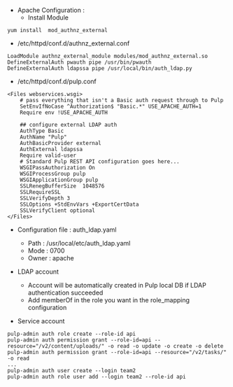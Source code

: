 * Apache Configuration :
  * Install Module
```
yum install  mod_authnz_external
```

  * /etc/httpd/conf.d/authnz_external.conf
```
LoadModule authnz_external_module modules/mod_authnz_external.so
DefineExternalAuth pwauth pipe /usr/bin/pwauth
DefineExternalAuth ldapssa pipe /usr/local/bin/auth_ldap.py
```

  * /etc/httpd/conf.d/pulp.conf
```
<Files webservices.wsgi>
    # pass everything that isn't a Basic auth request through to Pulp
    SetEnvIfNoCase ^Authorization$ "Basic.*" USE_APACHE_AUTH=1
    Require env !USE_APACHE_AUTH

    ## configure external LDAP auth
    AuthType Basic
    AuthName "Pulp"
    AuthBasicProvider external
    AuthExternal ldapssa
    Require valid-user
    # Standard Pulp REST API configuration goes here...
    WSGIPassAuthorization On
    WSGIProcessGroup pulp
    WSGIApplicationGroup pulp
    SSLRenegBufferSize  1048576
    SSLRequireSSL
    SSLVerifyDepth 3
    SSLOptions +StdEnvVars +ExportCertData
    SSLVerifyClient optional
</Files>
``` 

* Configuration file : auth_ldap.yaml
  * Path : /usr/local/etc/auth_ldap.yaml
  * Mode : 0700
  * Owner : apache

* LDAP account
  * Account will be automatically created in Pulp local DB if LDAP authentication succeeded
  * Add memberOf in the role you want in the role_mapping configuration

* Service account
```
pulp-admin auth role create --role-id api
pulp-admin auth permission grant --role-id=api --resource="/v2/content/uploads/" -o read -o update -o create -o delete
pulp-admin auth permission grant --role-id=api --resource="/v2/tasks/" -o read
...
pulp-admin auth user create --login team2
pulp-admin auth role user add --login team2 --role-id api
```
